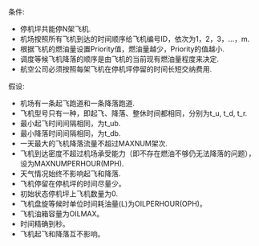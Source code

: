 条件:

* 停机坪共能停N架飞机.
* 机场按照所有飞机到达的时间顺序给飞机编号ID，依次为1，2，3，…，m.
* 根据飞机的燃油量设置Priority值，燃油量越少，Priority的值越小.
* 调度等候飞机降落的顺序是由飞机的当前现有燃油量程度来决定.
* 航空公司必须按照每架飞机在停机坪停留的时间长短交纳费用.

假设:

* 机场有一条起飞跑道和一条降落跑道.
* 飞机型号只有一种，即起飞、降落、整休时间都相同，分别为t\_u, t\_d, t\_r.
* 最小起飞时间间隔相同，为t\_ub.
* 最小降落时间间隔相同，为t\_db.
* 一天最大的飞机降落流量不超过MAXNUM架次.
* 飞机到达密度不超过机场承受能力（即不存在燃油不够仍无法降落的问题），设为MAXNUMPERHOUR(MPH).
* 天气情况始终不影响起飞和降落.
* 飞机停留在停机坪的时间尽量少。
* 初始状态停机坪上飞机数量为0.
* 飞机盘旋等候时单位时间耗油量(L)为OILPERHOUR(OPH)。
* 飞机油箱容量为OILMAX。
* 时间精确到秒。
* 飞机起飞和降落互不影响。

